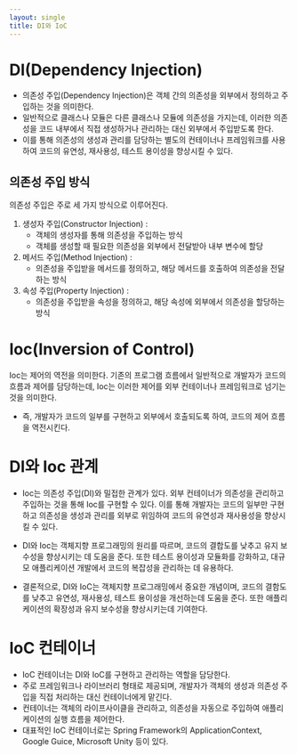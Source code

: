 ```yaml
---
layout: single
title: DI와 IoC
---
```


# DI(Dependency Injection)
- 의존성 주입(Dependency Injection)은 객체 간의 의존성을 외부에서 정의하고 주입하는 것을 의미한다. 
- 일반적으로 클래스나 모듈은 다른 클래스나 모듈에 의존성을 가지는데, 이러한 의존성을 코드 내부에서 직접 생성하거나 관리하는 대신 외부에서 주입받도록 한다.
- 이를 통해 의존성의 생성과 관리를 담당하는 별도의 컨테이너나 프레임워크를 사용하여 코드의 유연성, 재사용성, 테스트 용이성을 향상시킬 수 있다.

## 의존성 주입 방식
의존성 주입은 주로 세 가지 방식으로 이루어진다.
1. 생성자 주입(Constructor Injection) :
    - 객체의 생성자를 통해 의존성을 주입하는 방식
    - 객체를 생성할 때 필요한 의존성을 외부에서 전달받아 내부 변수에 할당
2. 메서드 주입(Method Injection) :
    - 의존성을 주입받을 메서드를 정의하고, 해당 메서드를 호출하여 의존성을 전달하는 방식
3. 속성 주입(Property Injection) :
    - 의존성을 주입받을 속성을 정의하고, 해당 속성에 외부에서 의존성을 할당하는 방식

# Ioc(Inversion of Control)
Ioc는 제어의 역전을 의미한다. 기존의 프로그램 흐름에서 일반적으로 개발자가 코드의 흐름과 제어를 담당하는데, Ioc는 이러한 제어를 외부 컨테이너나 프레임워크로 넘기는 것을 의미한다.
- 즉, 개발자가 코드의 일부를 구현하고 외부에서 호출되도록 하여, 코드의 제어 흐름을 역전시킨다.

# DI와 Ioc 관계
- Ioc는 의존성 주입(DI)와 밀접한 관계가 있다. 외부 컨테이너가 의존성을 관리하고 주입하는 것을 통해 Ioc를 구현할 수 있다. 이를 통해 개발자는 코드의 일부만 구현하고 의존성을 생성과 관리를 외부로 위임하여 코드의 유연성과 재사용성을 향상시킬 수 있다.
              
- DI와 Ioc는 객체지향 프로그래밍의 원리를 따르며, 코드의 결합도를 낮추고 유지 보수성을 향상시키는 데 도움을 준다. 또한 테스트 용이성과 모듈화를 강화하고, 대규모 애플리케이션 개발에서 코드의 복잡성을 관리하는 데 유용하다.

- 결론적으로, DI와 IoC는 객체지향 프로그래밍에서 중요한 개념이며, 코드의 결함도를 낮추고 유연성, 재사용성, 테스트 용이성을 개선하는데 도움을 준다. 또한 애플리케이션의 확장성과 유지 보수성을 향상시키는데 기여한다.

# IoC 컨테이너
- IoC 컨테이너는 DI와 IoC를 구현하고 관리하는 역할을 담당한다.
- 주로 프레임워크나 라이브러리 형태로 제공되며, 개발자가 객체의 생성과 의존성 주입을 직접 처리하는 대신 컨테이너에게 맡긴다.
- 컨테이너는 객체의 라이프사이클을 관리하고, 의존성을 자동으로 주입하여 애플리케이션의 실행 흐름을 제어한다.
- 대표적인 IoC 컨테이너로는 Spring Framework의 ApplicationContext, Google Guice, Microsoft Unity 등이 있다.
